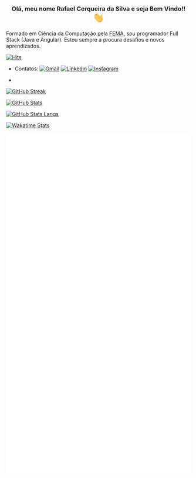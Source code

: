 
<h3 align="center">Olá, meu nome Rafael Cerqueira da Silva e seja Bem Vindo!! <img src="https://github.com/ABSphreak/ABSphreak/blob/master/gifs/Hi.gif?raw=true" width="30px"></h3>

Formado em Ciência da Computação pela [FEMA](https://www.fema.edu.br), sou programador Full Stack (Java e Angular).
Estou sempre a procura desafios e novos aprendizados.

[![Hits](https://hits.seeyoufarm.com/api/count/incr/badge.svg?url=https%3A%2F%2Fgithub.com%2FRafaelCerq&count_bg=%2379C83D&title_bg=%23555555&icon=&icon_color=%23E7E7E7&title=hits&edge_flat=false)](https://github.com/RafaelCerq)

- Contatos:
[![Gmail](https://img.shields.io/badge/-Gmail-FF0000?style=for-the-badge&labelColor=FF0000&logo=gmail&logoColor=white)](mailto:rafaelcerq91@gmail.com?subject=[GitHub]%20Acabei%20de%20ver%20o%20seu%20GitHub)
[![Linkedin](https://img.shields.io/badge/-Linkedin-0e76a8?style=for-the-badge&logo=Linkedin&logoColor=white)](https://www.linkedin.com/in/rafaelcerqueira1991/)
[![Instagram](https://img.shields.io/badge/instagram-E4405F.svg?style=for-the-badge&logo=instagram&logoColor=white)](https://www.instagram.com/rafaelcerq91/)



-
[![GitHub Streak](http://github-readme-streak-stats.herokuapp.com?user=RafaelCerq&theme=dracula&hide_border=true&date_format=j%2Fn%5B%2FY%5D)](https://github.com/RafaelCerq)

[![GitHub Stats](https://github-readme-stats.vercel.app/api?username=RafaelCerq&theme=dracula&count_private=true&show_icons=true&hide_title=true&hide_border=true)](https://github.com/RafaelCerq)

[![GitHub Stats Langs](https://github-readme-stats.vercel.app/api/top-langs/?username=RafaelCerq&langs_count=15&theme=dracula&hide_title=true&layout=compact&hide_border=true)](https://github.com/RafaelCerq)

[![Wakatime Stats](https://github-readme-stats.vercel.app/api/wakatime?username=RafaelCerq&theme=dracula&hide_title=true&hide_border=true)](https://github.com/RafaelCerq)

[![Metrics](/github-metrics.svg)](https://github.com/RafaelCerq)
